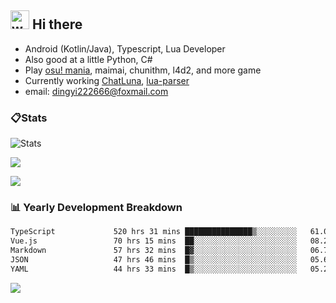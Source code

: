 ## <img alt="wave" src="https://raw.githubusercontent.com/MartinHeinz/MartinHeinz/master/wave.gif" width="30px"> Hi there

- Android (Kotlin/Java), Typescript, Lua Developer
- Also good at a little Python, C#
- Play [osu! mania](https://osu.ppy.sh/users/29808669), maimai, chunithm, l4d2, and more game
- Currently working [ChatLuna](https://github.com/ChatLunaLab), [lua-parser](https://github.com/dingyi222666/lua-parser)
- email: [dingyi222666@foxmail.com](mailto:dingyi222666@foxmail.com)

### 📋Stats

![Stats](https://github-readme-stats.vercel.app/api?username=dingyi222666&show_icons=true&icon_color=47A69E&title_color=47A69E&count_private=true)    

![](https://api.githubtrends.io/user/svg/dingyi222666/langs?time_range=one_year&include_private=True&loc_metric=changed&theme=classic)

![](http://github-profile-summary-cards.vercel.app/api/cards/productive-time?username=dingyi222666&theme=nord_dark&utcOffset=8)

### 📊 Yearly Development Breakdown

<!--START_SECTION:waka-->

```txt
TypeScript             520 hrs 31 mins ███████████████▒░░░░░░░░░   61.02 %
Vue.js                 70 hrs 15 mins  ██░░░░░░░░░░░░░░░░░░░░░░░   08.24 %
Markdown               57 hrs 32 mins  █▓░░░░░░░░░░░░░░░░░░░░░░░   06.75 %
JSON                   47 hrs 46 mins  █▒░░░░░░░░░░░░░░░░░░░░░░░   05.60 %
YAML                   44 hrs 33 mins  █▒░░░░░░░░░░░░░░░░░░░░░░░   05.22 %
```

<!--END_SECTION:waka-->

![](https://komarev.com/ghpvc/?username=dingyi222666)
